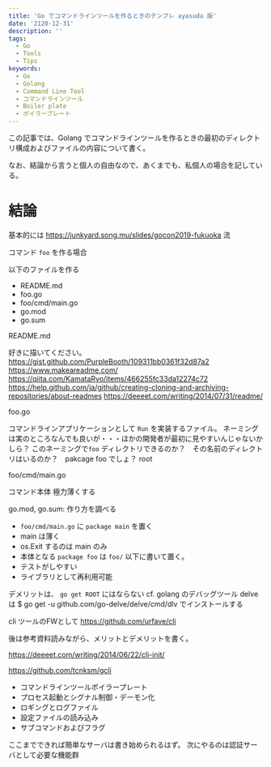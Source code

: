 ```yaml
---
title: 'Go でコマンドラインツールを作るときのテンプレ ayasuda 版'
date: '2120-12-31'
description: ''
tags:
  - Go
  - Tools
  - Tips
keywords:
  - Go
  - Golang
  - Command Line Tool
  - コマンドラインツール
  - Boiler plate
  - ボイラープレート
---
```


この記事では、Golang でコマンドラインツールを作るときの最初のディレクトリ構成およびファイルの内容について書く。

なお、結論から言うと個人の自由なので、あくまでも、私個人の場合を記している。

# 結論

基本的には https://junkyard.song.mu/slides/gocon2019-fukuoka 流

コマンド `foo` を作る場合

以下のファイルを作る

* README.md
* foo.go
* foo/cmd/main.go
* go.mod
* go.sum

README.md

好きに描いてください。
https://gist.github.com/PurpleBooth/109311bb0361f32d87a2
https://www.makeareadme.com/
https://qiita.com/KamataRyo/items/466255fc33da12274c72
https://help.github.com/ja/github/creating-cloning-and-archiving-repositories/about-readmes
https://deeeet.com/writing/2014/07/31/readme/

foo.go

コマンドラインアプリケーションとして `Run` を実装するファイル。
ネーミングは実のところなんでも良いが・・・ほかの開発者が最初に見やすいんじゃないかしら？
このネーミングで`foo` ディレクトリできるのか？　その名前のディレクトリはいるのか？　pakcage foo でしょ？ root

foo/cmd/main.go

コマンド本体
極力薄くする


go.mod, go.sum: 作り方を調べる　




* `foo/cmd/main.go` に `package main` を置く
 * main は薄く
 * os.Exit するのは main のみ
* 本体となる `package foo` は `foo/` 以下に書いて置く。
 * テストがしやすい
 * ライブラリとして再利用可能

デメリットは、 `go get ROOT` にはならない
cf. golang のデバッグツール delve は $ go get -u github.com/go-delve/delve/cmd/dlv でインストールする



cli ツールのFWとして
https://github.com/urfave/cli



後は参考資料読みながら、メリットとデメリットを書く。


https://deeeet.com/writing/2014/06/22/cli-init/

https://github.com/tcnksm/gcli


* コマンドラインツールボイラープレート
* プロセス起動とシグナル制御・デーモン化
* ロギングとログファイル
* 設定ファイルの読み込み
* サブコマンドおよびフラグ

ここまでできれば簡単なサーバは書き始められるはず。
次にやるのは認証サーバとして必要な機能群
